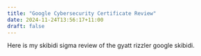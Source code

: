 ```yaml
---
title: "Google Cybersecurity Certificate Review"
date: 2024-11-24T13:56:17+11:00
draft: false
---
```


Here is my skibidi sigma review of the gyatt rizzler google skibidi.
